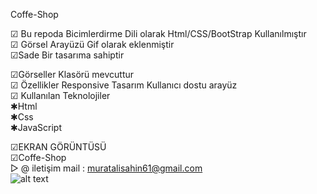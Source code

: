 Coffe-Shop

☑ Bu repoda Bicimlerdirme Dili olarak Html/CSS/BootStrap Kullanılmıştır<br>
☑ Görsel Arayüzü Gif olarak eklenmiştir<br>
☑Sade Bir tasarıma sahiptir<br>

☑Görseller Klasörü mevcuttur<br>
☑ Özellikler Responsive Tasarım Kullanıcı dostu arayüz<br>
☑ Kullanılan Teknolojiler<br>
✱Html<br>
✱Css<br>
✱JavaScript<br>


☑EKRAN GÖRÜNTÜSÜ<br>
☑Coffe-Shop<br>
▷ @ iletişim mail : muratalisahin61@gmail.com<br>
![alt text](<Ekran Kaydı-1.gif>)
